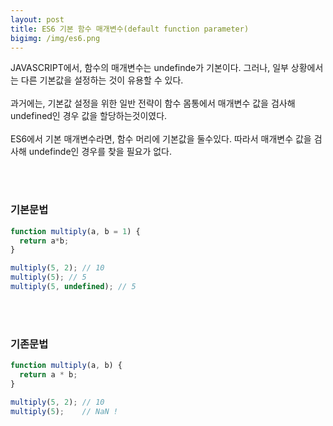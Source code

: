 ```yaml
---
layout: post
title: ES6 기본 함수 매개변수(default function parameter)
bigimg: /img/es6.png
---
```




JAVASCRIPT에서, 함수의 매개변수는 undefinde가 기본이다. 그러나, 일부 상황에서는 다른 기본값을 설정하는 것이 유용할 수 있다.  
<br/>
과거에는, 기본값 설정을 위한 일반 전략이 함수 몸통에서 매개변수 값을 검사해 undefined인 경우 값을 할당하는것이였다.  
<br/>
ES6에서 기본 매개변수라면, 함수 머리에 기본값을 둘수있다. 따라서 매개변수 값을 검사해 undefinde인 경우를 찾을 필요가 없다.

<br /><br />

### 기본문법
``` javascript
function multiply(a, b = 1) {
  return a*b;
}

multiply(5, 2); // 10
multiply(5); // 5
multiply(5, undefined); // 5
```
<br /><br />

### 기존문법
``` javascript
function multiply(a, b) {
  return a * b;
}

multiply(5, 2); // 10
multiply(5);    // NaN !
```

<br /><br />